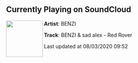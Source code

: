 ## Currently Playing on SoundCloud

[<img align="left" width="100" src="https://i1.sndcdn.com/artworks-ttLoueW55bViTfn9-slRs2w-t50x50.jpg">](https://soundcloud.com/benzi/redrover)

**Artist**: BENZI 

**Track**: BENZI & sad alex - Red Rover

Last updated at 08/03/2020 09:52
